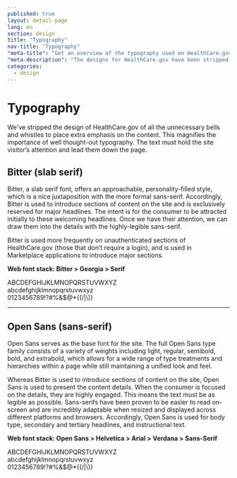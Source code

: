 ```yaml
---
published: true
layout: detail-page
lang: en
section: design
title: "Typography"
nav-title: "Typography"
"meta-title": "Get an overview of the typography used on HealthCare.gov"
"meta-description": "The designs for HealthCare.gov have been stripped of all the unnecessary bells and whistles to place extra emphasis on the content. This magnifies the importance of well thought-out typography."
categories:
  - design
---
```


# Typography

<div class="intro">
We've stripped the design of HealthCare.gov of all the unnecessary bells and whistles to place extra emphasis on the content. This magnifies the importance of well thought-out typography. The text must hold the site visitor’s attention and lead them down the page.
</div>

<div class="hr"></div>

## Bitter (slab serif)

Bitter, a slab serif font, offers an approachable, personality-filled style, which is a nice juxtaposition with the more formal sans-serif. Accordingly, Bitter is used to introduce sections of content on the site and is exclusively reserved for major headlines. The intent is for the consumer to be attracted initially to these welcoming headlines. Once we have their attention, we can draw them into the details with the highly-legible sans-serif. 

Bitter is used more frequently on unauthenticated sections of HealthCare.gov (those that don’t require a login), and is used in Marketplace applications to introduce major sections. 

<strong>Web font stack: Bitter > Georgia > Serif</strong>

<div class="typography-bitter">ABCDEFGHIJKLMNOPQRSTUVWXYZ<br />
abcdefghijklmnopqrstuvwxyz<br />
0123456789!?#%&amp;$@*{(/|\)}</div>

<hr>

## Open Sans (sans-serif) 

Open Sans serves as the base font for the site. The full Open Sans type family consists of a variety of weights including light, regular, semibold, bold, and extrabold, which allows for a wide range of type treatments and hierarchies within a page while still maintaining a unified look and feel.

Whereas Bitter is used to introduce sections of content on the site, Open Sans is used to present the content details.  When the consumer is focused on the details, they are highly engaged. This means the text must be as legible as possible. Sans-serifs have been proven to be easier to read on-screen and are incredibly adaptable when resized and displayed across different platforms and browsers. Accordingly, Open Sans is used for body type, secondary and tertiary headlines, and instructional text.

<strong>Web font stack: Open Sans > Helvetica > Arial > Verdana > Sans-Serif</strong>

<div class="typography-open-sans">
ABCDEFGHIJKLMNOPQRSTUVWXYZ <br />
abcdefghijklmnopqrstuvwxyz<br /> 
0123456789!?#%&amp;$@*{(/|\)}</div>
